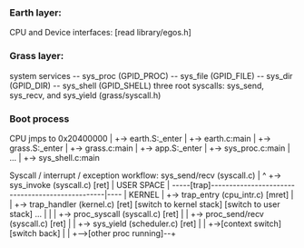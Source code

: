 
### Earth layer:
CPU and Device interfaces:
    [read library/egos.h]
### Grass layer: 
system services
     -- sys_proc  (GPID_PROC)
     -- sys_file  (GPID_FILE)
     -- sys_dir   (GPID_DIR)
     -- sys_shell (GPID_SHELL)
three root syscalls: sys_send, sys_recv, and sys_yield
     (grass/syscall.h)

### Boot process
CPU jmps to 0x20400000
   |
   +-> earth.S:_enter
       |
       +-> earth.c:main
           |
           +-> grass.S:_enter
               |
               +-> grass.c:main
                   |
                   +-> app.S:_enter
                       |
                       +-> sys_proc.c:main
                           |
                           ...
                           |
                           +-> sys_shell.c:main

Syscall / interrupt / exception workflow:
sys_send/recv (syscall.c)
    |                                                         ^
    +-> sys_invoke (syscall.c)                              [ret]
          |                              USER SPACE           |
  -----[trap]-------------------------------------------------|----
          |                               KERNEL                          |
          +-> trap_entry (cpu_intr.c)                       [mret]
              |                                                                 |
              +-> trap_handler (kernel.c)                   [ret]
                  [switch to kernel stack]          [switch to user stack]
                  ...                                                           |
                  |                                                             |
                  +-> proc_syscall (syscall.c)                 [ret]
                      |                                                         |
                      +-> proc_send/recv (syscall.c)        [ret]
                          |                                                     |
                          +-> sys_yield (scheduler.c)         [ret]
                              |                                                 |
                              +->[context switch]         [switch back]
                                    |                                            |
                                    +-->[other proc running]--+